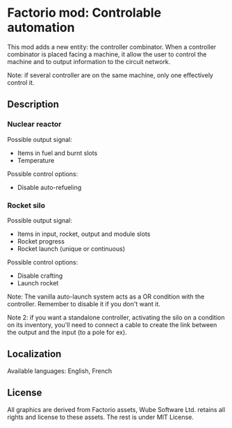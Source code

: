 # Factorio mod: Controlable automation

This mod adds a new entity: the controller combinator.
When a controller combinator is placed facing a machine, it allow the user to control the machine and to output information to the circuit network.

Note: if several controller are on the same machine, only one effectively control it.

## Description
### Nuclear reactor
Possible output signal:
- Items in fuel and burnt slots
- Temperature

Possible control options:
- Disable auto-refueling

### Rocket silo
Possible output signal:
- Items in input, rocket, output and module slots
- Rocket progress
- Rocket launch (unique or continuous)

Possible control options:
- Disable crafting
- Launch rocket

Note: The vanilla auto-launch system acts as a OR condition with the controller. Remember to disable it if you don't want it.

Note 2: if you want a standalone controller, activating the silo on a condition on its inventory, you'll need to connect a cable to create the link between the output and the input (to a pole for ex).


## Localization
Available languages: English, French

## License
All graphics are derived from Factorio assets, Wube Software Ltd. retains all rights and license to these assets.
The rest is under MIT License.

